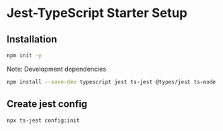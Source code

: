 # Jest-TypeScript Starter Setup

## Installation

```bash
npm init -y
```

Note: Development dependencies

```bash
npm install --save-dev typescript jest ts-jest @types/jest ts-node
```

## Create jest config

```bash
npx ts-jest config:init
```
